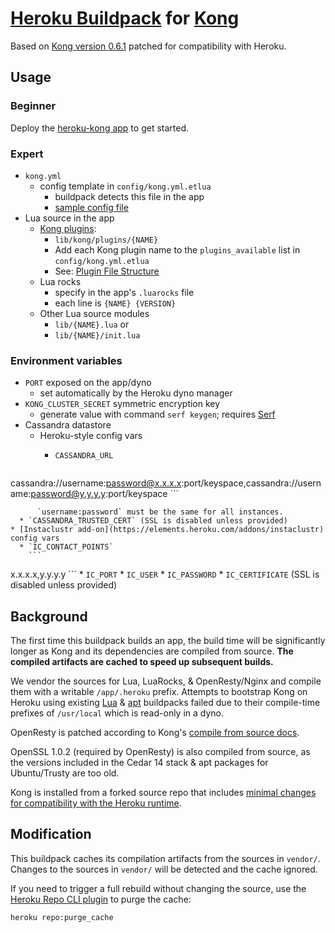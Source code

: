 [Heroku Buildpack](https://devcenter.heroku.com/articles/buildpacks) for [Kong](https://getkong.org)
=========================
Based on [Kong version 0.6.1](http://blog.mashape.com/kong-0-6-0-released/) patched for compatibility with Heroku.

Usage
-----

### Beginner

Deploy the [heroku-kong app](https://github.com/heroku/heroku-kong) to get started.

### Expert

* `kong.yml`
  * config template in `config/kong.yml.etlua`
    * buildpack detects this file in the app
    * [sample config file](config/kong.yml.etlua.sample)
* Lua source in the app
  * [Kong plugins](https://getkong.org/docs/0.6.x/plugin-development/):
    * `lib/kong/plugins/{NAME}`
    * Add each Kong plugin name to the `plugins_available` list in `config/kong.yml.etlua` 
    * See: [Plugin File Structure](https://getkong.org/docs/0.6.x/plugin-development/file-structure/)
  * Lua rocks
    * specify in the app's `.luarocks` file
    * each line is `{NAME} {VERSION}`
  * Other Lua source modules
    * `lib/{NAME}.lua` or
    * `lib/{NAME}/init.lua`

### Environment variables

  * `PORT` exposed on the app/dyno
    * set automatically by the Heroku dyno manager
  * `KONG_CLUSTER_SECRET` symmetric encryption key
    * generate value with command `serf keygen`; requires [Serf](https://www.serfdom.io/downloads.html)
  * Cassandra datastore
    * Heroku-style config vars
      * `CASSANDRA_URL`
         
        ```
cassandra://username:password@x.x.x.x:port/keyspace,cassandra://username:password@y.y.y.y:port/keyspace
        ```  
        
          `username:password` must be the same for all instances.
      * `CASSANDRA_TRUSTED_CERT` (SSL is disabled unless provided)
    * [Instaclustr add-on](https://elements.heroku.com/addons/instaclustr) config vars
      * `IC_CONTACT_POINTS`
        ```
x.x.x.x,y.y.y.y
        ```
      * `IC_PORT`
      * `IC_USER`
      * `IC_PASSWORD`
      * `IC_CERTIFICATE` (SSL is disabled unless provided)

Background
----------
The first time this buildpack builds an app, the build time will be significantly longer as Kong and its dependencies are compiled from source. **The compiled artifacts are cached to speed up subsequent builds.**

We vendor the sources for Lua, LuaRocks, & OpenResty/Nginx and compile them with a writable `/app/.heroku` prefix. Attempts to bootstrap Kong on Heroku using existing [Lua](https://github.com/leafo/heroku-buildpack-lua) & [apt](https://github.com/heroku/heroku-buildpack-apt) buildpacks failed due to their compile-time prefixes of `/usr/local` which is read-only in a dyno.

OpenResty is patched according to Kong's [compile from source docs](https://getkong.org/install/source/).

OpenSSL 1.0.2 (required by OpenResty) is also compiled from source, as the versions included in the Cedar 14 stack & apt packages for Ubuntu/Trusty are too old.

Kong is installed from a forked source repo that includes [minimal changes for compatibility with the Heroku runtime](https://github.com/Mashape/kong/compare/release/0.6.1...mars:0.6.1-external-supervisor).


Modification
------------
This buildpack caches its compilation artifacts from the sources in `vendor/`. Changes to the sources in `vendor/` will be detected and the cache ignored.

If you need to trigger a full rebuild without changing the source, use the [Heroku Repo CLI plugin](https://github.com/heroku/heroku-repo) to purge the cache:

```bash
heroku repo:purge_cache
```
